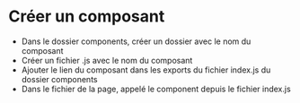 # Créer un composant
- Dans le dossier components, créer un dossier avec le nom du composant
- Créer un fichier .js avec le nom du composant
- Ajouter le lien du composant dans les exports du fichier index.js du dossier components
- Dans le fichier de la page, appelé le component depuis le fichier index.js
